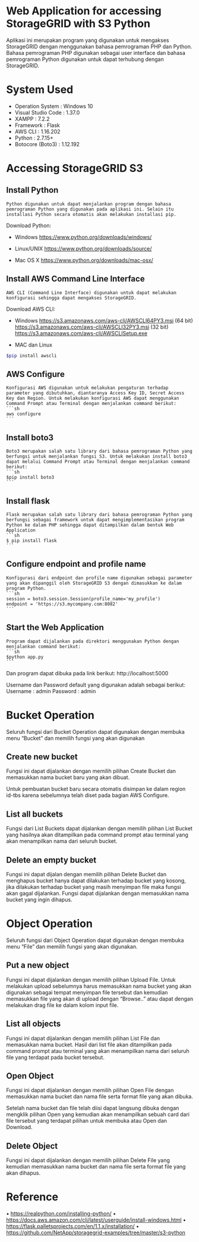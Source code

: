 # Web Application for accessing StorageGRID with S3 Python

Aplikasi ini merupakan program yang digunakan untuk mengakses StorageGRID dengan menggunakan bahasa pemrograman PHP dan Python. Bahasa pemrograman PHP digunakan sebagai user interface dan bahasa pemrograman Python digunakan untuk dapat terhubung dengan StorageGRID.

# System Used
- Operation System 	    : Windows 10
- Visual Studio Code	: 1.37.0
- XAMPP			        : 7.2.2
- Framework		        : Flask
- AWS CLI		        : 1.16.202
- Python 		        : 2.7.15+
- Botocore (Boto3)	    : 1.12.192

# Accessing StorageGRID S3
## Install Python
	Python digunakan untuk dapat menjalankan program dengan bahasa pemrograman Python yang digunakan pada aplikasi ini. Selain itu installasi Python secara otomatis akan melakukan installasi pip.
Download Python:
-	Windows
https://www.python.org/downloads/windows/

-	Linux/UNIX
https://www.python.org/downloads/source/

-	Mac OS X
https://www.python.org/downloads/mac-osx/

## Install AWS Command Line Interface
    AWS CLI (Command Line Interface) digunakan untuk dapat melakukan konfigurasi sehingga dapat mengakses StorageGRID.
Download AWS CLI:
-	Windows
https://s3.amazonaws.com/aws-cli/AWSCLI64PY3.msi	(64 bit)
https://s3.amazonaws.com/aws-cli/AWSCLI32PY3.msi	(32 bit)
https://s3.amazonaws.com/aws-cli/AWSCLISetup.exe

-	MAC dan Linux
```sh
$pip install awscli
```

## AWS Configure
	Konfigurasi AWS digunakan untuk melakukan pengaturan terhadap parameter yang dibutuhkan, diantaranya Access Key ID, Secret Access Key dan Region. Untuk melakukan konfigurasi AWS dapat menggunakan Command Prompt atau Terminal dengan menjalankan command berikut:
    ```sh
	aws configure
    ```

## Install boto3
	Boto3 merupakan salah satu library dari bahasa pemrograman Python yang berfungsi untuk menjalankan fungsi S3. Untuk melakukan install boto3 dapat melalui Command Prompt atau Terminal dengan menjalankan command berikut:
    ```sh
	$pip install boto3
    ```

## Install flask
	Flask merupakan salah satu library dari bahasa pemrograman Python yang berfungsi sebagai framework untuk dapat mengimplementasikan program Python ke dalam PHP sehingga dapat ditampilkan dalam bentuk Web Application
	```sh
    $ pip install flask
    ```

## Configure endpoint and profile name
	Konfigurasi dari endpoint dan profile name digunakan sebagai parameter yang akan dipanggil oleh StorageGRID S3 dengan dimasukkan ke dalam program Python.
    ```sh
	session = boto3.session.Session(profile_name='my_profile')
	endpoint = 'https://s3.mycompany.com:8082'
    ```

## Start the Web Application

	Program dapat dijalankan pada direktori menggunakan Python dengan menjalankan command berikut:
    ```sh
	$python app.py
    ```

Dan program dapat dibuka pada link berikut:
	http://localhost:5000

Username dan Password default yang digunakan adalah sebagai berikut:
	Username	: admin
	Password	: admin


# Bucket Operation
Seluruh fungsi dari Bucket Operation dapat digunakan dengan membuka menu “Bucket” dan memilih fungsi yang akan digunakan

## Create new bucket
Fungsi ini dapat dijalankan dengan memilih pilihan Create Bucket dan memasukkan nama bucket baru yang akan dibuat.

Untuk pembuatan bucket baru secara otomatis disimpan ke dalam region id-tbs karena sebelumnya telah diset pada bagian AWS Configure.

## List all buckets
Fungsi dari List Buckets dapat dijalankan dengan memilih pilihan List Bucket yang hasilnya akan ditampilkan pada command prompt atau terminal yang akan menampilkan nama dari seluruh bucket.

## Delete an empty bucket
Fungsi ini dapat dijalan dengan memilih pilihan Delete Bucket dan  menghapus bucket hanya dapat dilakukan terhadap bucket yang kosong, jika dilakukan terhadap bucket yang masih menyimpan file maka fungsi akan gagal dijalankan. Fungsi dapat dijalankan dengan memasukkan nama bucket yang ingin dihapus.


# Object Operation
Seluruh fungsi dari Object Operation dapat digunakan dengan membuka menu “File” dan memilih fungsi yang akan digunakan.

## Put a new object
Fungsi ini dapat dijalankan dengan memilih pilihan Upload File. Untuk melakukan upload sebelumnya harus memasukkan nama bucket yang akan digunakan sebagai tempat menyimpan file tersebut dan kemudian memasukkan file yang akan di upload dengan “Browse..” atau dapat dengan melakukan drag file ke dalam kolom input file.

## List all objects
Fungsi ini dapat dijalankan dengan memilih pilihan List File dan memasukkan nama bucket. Hasil dari list file akan ditampilkan pada command prompt atau terminal yang akan menampilkan nama dari seluruh file yang terdapat pada bucket tersebut.

## Open Object
Fungsi ini dapat dijalankan dengan memilih pilihan Open File dengan memasukkan nama bucket dan nama file serta format file yang akan dibuka.

Setelah nama bucket dan file telah diisi dapat langsung dibuka dengan mengklik pilihan Open yang kemudian akan menampilkan sebuah card dari file tersebut yang terdapat pilihan untuk membuka atau Open dan Download.

## Delete Object
Fungsi ini dapat dijalankan dengan memilih pilihan Delete File yang kemudian memasukkan nama bucket dan nama file serta format file yang akan dihapus.

# Reference
•	https://realpython.com/installing-python/
•	https://docs.aws.amazon.com/cli/latest/userguide/install-windows.html
•	https://flask.palletsprojects.com/en/1.1.x/installation/
•	https://github.com/NetApp/storagegrid-examples/tree/master/s3-python
